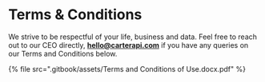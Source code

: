 # Terms & Conditions

We strive to be respectful of your life, business and data. Feel free to reach out to our CEO directly, **hello@carterapi.com** if you have any queries on our Terms and Conditions below.

{% file src=".gitbook/assets/Terms and Conditions of Use.docx.pdf" %}
